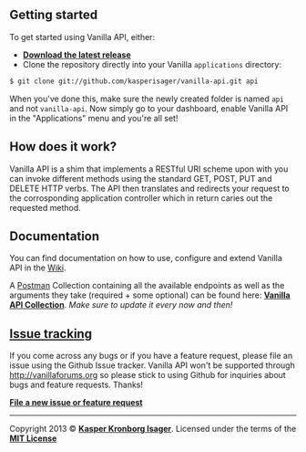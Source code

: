 ## Getting started

To get started using Vanilla API, either:

* [__Download the latest release__](https://github.com/kasperisager/vanilla-api/archive/master.zip)
* Clone the repository directly into your Vanilla `applications` directory:

```sh
$ git clone git://github.com/kasperisager/vanilla-api.git api
```

When you've done this, make sure the newly created folder is named `api` and not `vanilla-api`. Now simply go to your dashboard, enable Vanilla API in the "Applications" menu and you're all set!


## How does it work?

Vanilla API is a shim that implements a RESTful URI scheme upon with you can invoke different methods using the standard GET, POST, PUT and DELETE HTTP verbs. The API then translates and redirects your request to the corrosponding application controller which in return caries out the requested method.


## Documentation

You can find documentation on how to use, configure and extend Vanilla API in the [Wiki](https://github.com/kasperisager/vanilla-api/wiki).

A [Postman](http://getpostman.com) Collection containing all the available endpoints as well as the arguments they take (required + some optional) can be found here: [__Vanilla API Collection__](https://www.getpostman.com/collections/88c667ea752bc4f0186e). _Make sure to update it every now and then!_


## [Issue tracking](https://github.com/kasperisager/vanilla-api/issues)
If you come across any bugs or if you have a feature request, please file an issue using the Github Issue tracker. Vanilla API won't be supported through http://vanillaforums.org so please stick to using Github for inquiries about bugs and feature requests. Thanks!

[__File a new issue or feature request__](https://github.com/kasperisager/vanilla-api/issues/new)

---

Copyright 2013 © [__Kasper Kronborg Isager__](http://webhutt.com). Licensed under the terms of the [__MIT License__](LICENSE.md)
